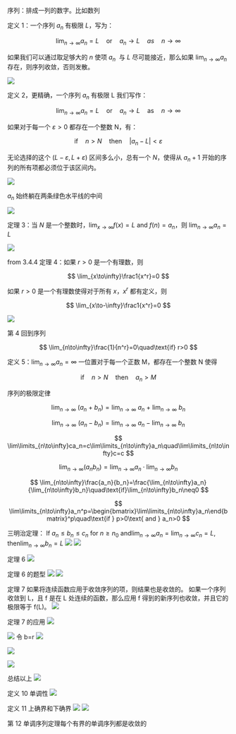 序列：排成一列的数字。比如数列

定义 1：一个序列 $a_n$ 有极限 $L$，写为：

$$
\lim_{n\to\infty}a_n=L\quad\mathrm{or}\quad a_n\to L \mathrm\quad{as} \quad n\to\infty 
$$

如果我们可以通过取足够大的 $n$ 使项 $a_n$ ​ 与 $L$ 尽可能接近，那么如果 $\lim_{n\to\infty}a_n$  存在，则序列收敛，否则发散。

![](images/Pasted%20image%2020240918084023.png)

定义 2，更精确，一个序列 $a_n$ 有极限 L 我们写作：

$$
\lim_{n\to\infty} a_n=L\quad\mathrm{or}\quad a_n\to L \quad\mathrm{as} \quad n\to\infty 
$$

如果对于每一个 $\varepsilon>0$ 都存在一个整数 N，有：

$$
\text{if}\quad n>N\quad\text{then}\quad\left|a_n-L\right|<\varepsilon 
$$

无论选择的这个 $(L-\varepsilon,L+\varepsilon)$ 区间多么小，总有一个 $N$，使得从 $a_n+1$ 开始的序列的所有项都必须位于该区间内。

![](images/Pasted%20image%2020240918084112.png)

$a_n$ 始终躺在两条绿色水平线的中间

![](images/Pasted%20image%2020240918084252.png)

定理 3：当 $N$ 是一个整数时，$\lim_{x\to\infty}f(x)=L\mathrm{~and~}f(n)=a_n$，则 $\lim_{n\to\infty}a_n=L$

![](images/Pasted%20image%2020240918084638.png)


from 3.4.4
定理 4：如果 $r>0$ 是一个有理数，则

$$
\lim_{x\to\infty}\frac1{x^r}=0
$$

如果 $r>0$ 是一个有理数使得对于所有 $x$，$x^r$ 都有定义，则

$$
\lim_{x\to-\infty}\frac1{x^r}=0
$$

![](images/Pasted%20image%2020240918085035.png)

第 4 回到序列

$$
\lim_{n\to\infty}\frac{1}{n^r}=0\quad\text{if} r>0
$$

定义 5：$\lim_{n\to\infty}a_{n}=\infty$ 一位置对于每一个正数 M，都存在一个整数 N 使得

$$
\text{if}\quad n>N\quad\text{then}\quad a_n>M
$$

序列的极限定律

$$\lim_{n\to\infty}\:(a_n\:+\:b_n)=\lim_{n\to\infty}\:a_n\:+\:\lim_{n\to\infty}\:b_n
$$

$$
\lim_{n\to\infty}\:(a_n-b_n)=\lim_{n\to\infty}\:a_n-\lim_{n\to\infty}\:b_n
$$

$$
\lim\limits_{n\to\infty}ca_n=c\lim\limits_{n\to\infty}a_n\quad\lim\limits_{n\to\infty}c=c
$$


$$
\lim_{n\to\infty}\left(a_{n}b_{n}\right)=\lim_{n\to\infty}a_{n}\cdot\lim_{n\to\infty}b_{n}
$$

$$
\lim_{n\to\infty}\frac{a_n}{b_n}=\frac{\lim_{n\to\infty}a_n}{\lim_{n\to\infty}b_n}\quad\text{if}\lim_{n\to\infty}b_n\neq0
$$

$$
\lim\limits_{n\to\infty}a_n^p=\begin{bmatrix}\lim\limits_{n\to\infty}a_n\end{bmatrix}^p\quad\text{if } p>0\text{ and } a_n>0
$$


三明治定理： $\mathrm{If~}a_n\leqslant b_n\leqslant c_n\mathrm{~for~}n\geqslant n_0\mathrm{~and}\lim_{n\to\infty}a_n=\lim_{n\to\infty}c_n=L,\mathrm{then}\lim_{n\to\infty}b_n=L$
![](images/Pasted%20image%2020240918085547.png)
![](images/Pasted%20image%2020240918085600.png)

定理 6
![](images/Pasted%20image%2020240918085633.png)

定理 6 的题型
![](images/Pasted%20image%2020240918090416.png)
![](images/Pasted%20image%2020240918090425.png)


定理 7
如果将连续函数应用于收敛序列的项，则结果也是收敛的。
如果一个序列收敛到 L，且 f 是在 L 处连续的函数，那么应用 f 得到的新序列也收敛，并且它的极限等于 f(L)。
![](images/Pasted%20image%2020240918090441.png)

定理 7 的应用
![](images/Pasted%20image%2020240918090954.png)


![](images/Pasted%20image%2020240918092636.png)
令 b=r
![](images/Pasted%20image%2020240918092744.png)

![](images/Pasted%20image%2020240918092812.png)

![](images/Pasted%20image%2020240918092851.png)

总结以上
![](images/Pasted%20image%2020240918092937.png)

定义 10
单调性
![](images/Pasted%20image%2020240918092941.png)

定义 11
上确界和下确界
![](images/Pasted%20image%2020240918093753.png)
![](images/Pasted%20image%2020240918093808.png)

第 12
单调序列定理每个有界的单调序列都是收敛的
